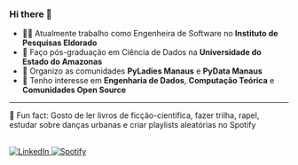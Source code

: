### Hi there 👋

- :woman_technologist: Atualmente trabalho como Engenheira de Software no **Instituto de Pesquisas Eldorado**
- :game_die: Faço pós-graduação em Ciência de Dados na **Universidade do Estado do Amazonas**
- :snake: Organizo as comunidades **PyLadies Manaus** e **PyData Manaus**
- :star2:	Tenho interesse em **Engenharia de Dados**, **Computação Teórica** e **Comunidades Open Source**


---

:watermelon: Fun fact: Gosto de ler livros de ficção-científica, fazer trilha, rapel, estudar sobre danças urbanas e criar playlists aleatórias no Spotify
<br>
<br>

<div id="social-media">
<a href="https://www.linkedin.com/in/julianyraiol/"> <img alt="LinkedIn" src="https://img.shields.io/badge/linkedin-%230077B5.svg?style=for-the-badge&logo=linkedin&logoColor=white" /> </a>
<a href="https://open.spotify.com/user/julianyraiol"> <img alt="Spotify" src="https://img.shields.io/badge/Spotify-1ED760?style=for-the-badge&logo=spotify&logoColor=white" /> </a>
</div>
